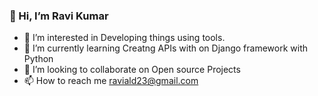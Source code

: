 ### 👋 Hi, I’m Ravi Kumar
- 👀 I’m interested in Developing things using tools.
- 🌱 I’m currently learning Creatng APIs with on Django framework with Python
- 💞️ I’m looking to collaborate on Open source Projects
- 📫 How to reach me raviald23@gmail.com

